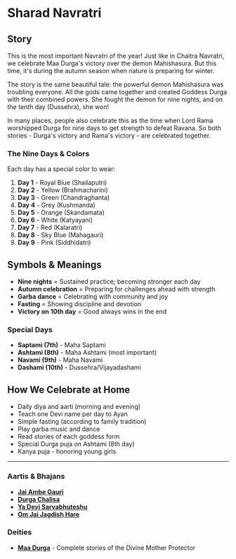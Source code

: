 # Sharad Navratri

## Story

This is the most important Navratri of the year! Just like in Chaitra Navratri, we celebrate Maa Durga's victory over the demon Mahishasura. But this time, it's during the autumn season when nature is preparing for winter.

The story is the same beautiful tale: the powerful demon Mahishasura was troubling everyone. All the gods came together and created Goddess Durga with their combined powers. She fought the demon for nine nights, and on the tenth day (Dussehra), she won!

In many places, people also celebrate this as the time when Lord Rama worshipped Durga for nine days to get strength to defeat Ravana. So both stories - Durga's victory and Rama's victory - are celebrated together.

### The Nine Days & Colors

Each day has a special color to wear:

1. **Day 1** - Royal Blue (Shailaputri)
2. **Day 2** - Yellow (Brahmacharini)
3. **Day 3** - Green (Chandraghanta)
4. **Day 4** - Grey (Kushmanda)
5. **Day 5** - Orange (Skandamata)
6. **Day 6** - White (Katyayani)
7. **Day 7** - Red (Kalaratri)
8. **Day 8** - Sky Blue (Mahagauri)
9. **Day 9** - Pink (Siddhidatri)

## Symbols & Meanings

- **Nine nights** = Sustained practice; becoming stronger each day
- **Autumn celebration** = Preparing for challenges ahead with strength
- **Garba dance** = Celebrating with community and joy
- **Fasting** = Showing discipline and devotion
- **Victory on 10th day** = Good always wins in the end

### Special Days

- **Saptami (7th)** - Maha Saptami
- **Ashtami (8th)** - Maha Ashtami (most important)
- **Navami (9th)** - Maha Navami
- **Dashami (10th)** - Dussehra/Vijayadashami

## How We Celebrate at Home

- Daily diya and aarti (morning and evening)
- Teach one Devi name per day to Ayan
- Simple fasting (according to family tradition)
- Play garba music and dance
- Read stories of each goddess form
- Special Durga puja on Ashtami (8th day)
- Kanya puja - honoring young girls

---

### Aartis & Bhajans

- **[Jai Ambe Gauri](../section2-aartis-bhajans/05-jai-ambe-gauri.md)**
- **[Durga Chalisa](../section2-aartis-bhajans/02-durga-chalisa.md)**
- **[Ya Devi Sarvabhuteshu](../section2-aartis-bhajans/15-ya-devi-sarvabhuteshu.md)**
- **[Om Jai Jagdish Hare](../section2-aartis-bhajans/10-om-jai-jagdish-hare.md)**

### Deities

- **[Maa Durga](../section3-deities/06-maa-durga.md)** - Complete stories of the Divine Mother Protector
